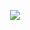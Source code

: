 
<p align="center"> <a href="https://github.com/ryo-ma/github-profile-trophy"><img src="https://github-readme-streak-stats.herokuapp.com/?user=vividxz"  /></a> </p>

